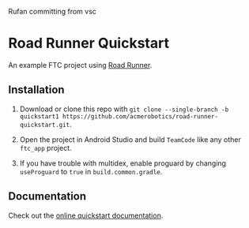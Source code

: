 Rufan committing from vsc
# Road Runner Quickstart

An example FTC project using [Road Runner](https://github.com/acmerobotics/road-runner).

## Installation

1. Download or clone this repo with `git clone --single-branch -b quickstart1 https://github.com/acmerobotics/road-runner-quickstart.git`.

1. Open the project in Android Studio and build `TeamCode` like any other `ftc_app` project.

1. If you have trouble with multidex, enable proguard by changing `useProguard` to `true` in `build.common.gradle`.

## Documentation

Check out the [online quickstart documentation](https://rr.brott.dev/docs/v0-5/quickstart/introduction/).
